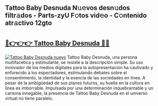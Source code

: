 ## Tattoo Baby Desnuda N𝚞𝚎vos desn𝚞dos filtr𝚊dos - Parts-zyU F𝚘tos vid𝚎o - C𝚘ntenido atr𝚊ctivo 12gto

# <h2><a href="http://mbbj44k.tromn.icu/?c=Tattoo+Baby+Desnuda">🔗👉👉👉 Tattoo Baby Desnuda 🔗🔗</a></h2>

[![Tattoo Baby Desnuda nuevo](https://i.imgur.com/pEAQMta.gif)](http://mbbj44k.tromn.icu/?c=Tattoo+Baby+Desnuda)
Tattoo Baby Desnuda, una persona multifacética y estimulante, se resiste a la descripción simple. Su uso innovador de los medios digitales para la autopresentación ha cautivado y enfurecido a los espectadores, estimulando debates sobre el consentimiento, la identidad y la esencia de las sociedades en línea. A pesar de la ambigüedad de sus planes futuros, su huella en la cultura en línea es imborrable. Impulsada por una determinación inquebrantable y un carisma innegable, la presencia de Tattoo Baby Desnuda en el universo virtual no tiene paralelo.
